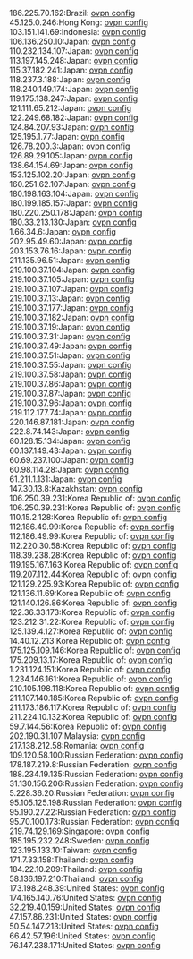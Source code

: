 186.225.70.162:Brazil: [ovpn config](vpn/186_225_70_162.ovpn)  
45.125.0.246:Hong Kong: [ovpn config](vpn/45_125_0_246.ovpn)  
103.151.141.69:Indonesia: [ovpn config](vpn/103_151_141_69.ovpn)  
106.136.250.10:Japan: [ovpn config](vpn/106_136_250_10.ovpn)  
110.232.134.107:Japan: [ovpn config](vpn/110_232_134_107.ovpn)  
113.197.145.248:Japan: [ovpn config](vpn/113_197_145_248.ovpn)  
115.37.182.241:Japan: [ovpn config](vpn/115_37_182_241.ovpn)  
118.237.3.188:Japan: [ovpn config](vpn/118_237_3_188.ovpn)  
118.240.149.174:Japan: [ovpn config](vpn/118_240_149_174.ovpn)  
119.175.138.247:Japan: [ovpn config](vpn/119_175_138_247.ovpn)  
121.111.65.212:Japan: [ovpn config](vpn/121_111_65_212.ovpn)  
122.249.68.182:Japan: [ovpn config](vpn/122_249_68_182.ovpn)  
124.84.207.93:Japan: [ovpn config](vpn/124_84_207_93.ovpn)  
125.195.1.77:Japan: [ovpn config](vpn/125_195_1_77.ovpn)  
126.78.200.3:Japan: [ovpn config](vpn/126_78_200_3.ovpn)  
126.89.29.105:Japan: [ovpn config](vpn/126_89_29_105.ovpn)  
138.64.154.69:Japan: [ovpn config](vpn/138_64_154_69.ovpn)  
153.125.102.20:Japan: [ovpn config](vpn/153_125_102_20.ovpn)  
160.251.62.107:Japan: [ovpn config](vpn/160_251_62_107.ovpn)  
180.198.163.104:Japan: [ovpn config](vpn/180_198_163_104.ovpn)  
180.199.185.157:Japan: [ovpn config](vpn/180_199_185_157.ovpn)  
180.220.250.178:Japan: [ovpn config](vpn/180_220_250_178.ovpn)  
180.33.213.130:Japan: [ovpn config](vpn/180_33_213_130.ovpn)  
1.66.34.6:Japan: [ovpn config](vpn/1_66_34_6.ovpn)  
202.95.49.60:Japan: [ovpn config](vpn/202_95_49_60.ovpn)  
203.153.76.16:Japan: [ovpn config](vpn/203_153_76_16.ovpn)  
211.135.96.51:Japan: [ovpn config](vpn/211_135_96_51.ovpn)  
219.100.37.104:Japan: [ovpn config](vpn/219_100_37_104.ovpn)  
219.100.37.105:Japan: [ovpn config](vpn/219_100_37_105.ovpn)  
219.100.37.107:Japan: [ovpn config](vpn/219_100_37_107.ovpn)  
219.100.37.13:Japan: [ovpn config](vpn/219_100_37_13.ovpn)  
219.100.37.177:Japan: [ovpn config](vpn/219_100_37_177.ovpn)  
219.100.37.182:Japan: [ovpn config](vpn/219_100_37_182.ovpn)  
219.100.37.19:Japan: [ovpn config](vpn/219_100_37_19.ovpn)  
219.100.37.31:Japan: [ovpn config](vpn/219_100_37_31.ovpn)  
219.100.37.49:Japan: [ovpn config](vpn/219_100_37_49.ovpn)  
219.100.37.51:Japan: [ovpn config](vpn/219_100_37_51.ovpn)  
219.100.37.55:Japan: [ovpn config](vpn/219_100_37_55.ovpn)  
219.100.37.58:Japan: [ovpn config](vpn/219_100_37_58.ovpn)  
219.100.37.86:Japan: [ovpn config](vpn/219_100_37_86.ovpn)  
219.100.37.87:Japan: [ovpn config](vpn/219_100_37_87.ovpn)  
219.100.37.96:Japan: [ovpn config](vpn/219_100_37_96.ovpn)  
219.112.177.74:Japan: [ovpn config](vpn/219_112_177_74.ovpn)  
220.146.87.181:Japan: [ovpn config](vpn/220_146_87_181.ovpn)  
222.8.74.143:Japan: [ovpn config](vpn/222_8_74_143.ovpn)  
60.128.15.134:Japan: [ovpn config](vpn/60_128_15_134.ovpn)  
60.137.149.43:Japan: [ovpn config](vpn/60_137_149_43.ovpn)  
60.69.237.100:Japan: [ovpn config](vpn/60_69_237_100.ovpn)  
60.98.114.28:Japan: [ovpn config](vpn/60_98_114_28.ovpn)  
61.211.1.131:Japan: [ovpn config](vpn/61_211_1_131.ovpn)  
147.30.13.8:Kazakhstan: [ovpn config](vpn/147_30_13_8.ovpn)  
106.250.39.231:Korea Republic of: [ovpn config](vpn/106_250_39_231.ovpn)  
106.250.39.231:Korea Republic of: [ovpn config](vpn/106_250_39_231.ovpn)  
110.15.2.128:Korea Republic of: [ovpn config](vpn/110_15_2_128.ovpn)  
112.186.49.99:Korea Republic of: [ovpn config](vpn/112_186_49_99.ovpn)  
112.186.49.99:Korea Republic of: [ovpn config](vpn/112_186_49_99.ovpn)  
112.220.30.58:Korea Republic of: [ovpn config](vpn/112_220_30_58.ovpn)  
118.39.238.28:Korea Republic of: [ovpn config](vpn/118_39_238_28.ovpn)  
119.195.167.163:Korea Republic of: [ovpn config](vpn/119_195_167_163.ovpn)  
119.207.112.44:Korea Republic of: [ovpn config](vpn/119_207_112_44.ovpn)  
121.129.225.93:Korea Republic of: [ovpn config](vpn/121_129_225_93.ovpn)  
121.136.11.69:Korea Republic of: [ovpn config](vpn/121_136_11_69.ovpn)  
121.140.126.86:Korea Republic of: [ovpn config](vpn/121_140_126_86.ovpn)  
122.36.33.173:Korea Republic of: [ovpn config](vpn/122_36_33_173.ovpn)  
123.212.31.22:Korea Republic of: [ovpn config](vpn/123_212_31_22.ovpn)  
125.139.4.127:Korea Republic of: [ovpn config](vpn/125_139_4_127.ovpn)  
14.40.12.213:Korea Republic of: [ovpn config](vpn/14_40_12_213.ovpn)  
175.125.109.146:Korea Republic of: [ovpn config](vpn/175_125_109_146.ovpn)  
175.209.13.17:Korea Republic of: [ovpn config](vpn/175_209_13_17.ovpn)  
1.231.124.151:Korea Republic of: [ovpn config](vpn/1_231_124_151.ovpn)  
1.234.146.161:Korea Republic of: [ovpn config](vpn/1_234_146_161.ovpn)  
210.105.198.118:Korea Republic of: [ovpn config](vpn/210_105_198_118.ovpn)  
211.107.140.185:Korea Republic of: [ovpn config](vpn/211_107_140_185.ovpn)  
211.173.186.117:Korea Republic of: [ovpn config](vpn/211_173_186_117.ovpn)  
211.224.10.132:Korea Republic of: [ovpn config](vpn/211_224_10_132.ovpn)  
59.7.144.56:Korea Republic of: [ovpn config](vpn/59_7_144_56.ovpn)  
202.190.31.107:Malaysia: [ovpn config](vpn/202_190_31_107.ovpn)  
217.138.212.58:Romania: [ovpn config](vpn/217_138_212_58.ovpn)  
109.120.58.100:Russian Federation: [ovpn config](vpn/109_120_58_100.ovpn)  
178.187.219.8:Russian Federation: [ovpn config](vpn/178_187_219_8.ovpn)  
188.234.19.135:Russian Federation: [ovpn config](vpn/188_234_19_135.ovpn)  
31.130.156.206:Russian Federation: [ovpn config](vpn/31_130_156_206.ovpn)  
5.228.36.20:Russian Federation: [ovpn config](vpn/5_228_36_20.ovpn)  
95.105.125.198:Russian Federation: [ovpn config](vpn/95_105_125_198.ovpn)  
95.190.27.22:Russian Federation: [ovpn config](vpn/95_190_27_22.ovpn)  
95.70.100.173:Russian Federation: [ovpn config](vpn/95_70_100_173.ovpn)  
219.74.129.169:Singapore: [ovpn config](vpn/219_74_129_169.ovpn)  
185.195.232.248:Sweden: [ovpn config](vpn/185_195_232_248.ovpn)  
123.195.133.10:Taiwan: [ovpn config](vpn/123_195_133_10.ovpn)  
171.7.33.158:Thailand: [ovpn config](vpn/171_7_33_158.ovpn)  
184.22.10.209:Thailand: [ovpn config](vpn/184_22_10_209.ovpn)  
58.136.197.210:Thailand: [ovpn config](vpn/58_136_197_210.ovpn)  
173.198.248.39:United States: [ovpn config](vpn/173_198_248_39.ovpn)  
174.165.140.76:United States: [ovpn config](vpn/174_165_140_76.ovpn)  
32.219.40.159:United States: [ovpn config](vpn/32_219_40_159.ovpn)  
47.157.86.231:United States: [ovpn config](vpn/47_157_86_231.ovpn)  
50.54.147.213:United States: [ovpn config](vpn/50_54_147_213.ovpn)  
66.42.57.196:United States: [ovpn config](vpn/66_42_57_196.ovpn)  
76.147.238.171:United States: [ovpn config](vpn/76_147_238_171.ovpn)  

